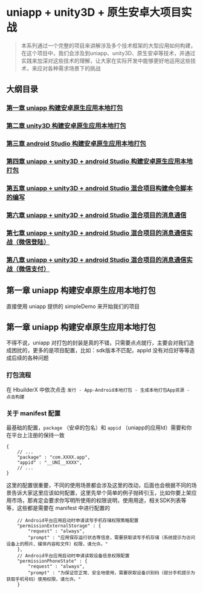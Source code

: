 # uniapp + unity3D + 原生安卓大项目实战

> 本系列通过一个完整的项目来讲解涉及多个技术框架的大型应用如何构建，在这个项目中，我们会涉及到uniapp、unity3D、原生安卓等技术，并通过实践来加深对这些技术的理解，让大家在实际开发中能够更好地运用这些技术，来应对各种需求场景下的挑战

## 大纲目录
### [第一章 uniapp 构建安卓原生应用本地打包](./part1.md)

### [第二章 unity3D 构建安卓原生应用本地打包](./part2.md)

### [第三章 android Studio 构建安卓原生应用本地打包](./part3.md)

### [第四章 uniapp + unity3D + android Studio 构建安卓原生应用本地打包](./part4.md)

### [第五章 uniapp + unity3D + android Studio 混合项目构建命令脚本的编写](./part5.md)

### [第六章 uniapp + unity3D + android Studio 混合项目的消息通信](./part6.md)

### [第七章 uniapp + unity3D + android Studio 混合项目的消息通信实战（微信登陆）](./part7.md)

### [第八章 uniapp + unity3D + android Studio 混合项目的消息通信实战（微信支付）](./part7.md) 

## 第一章 uniapp 构建安卓原生应用本地打包



直接使用 uniapp 提供的 simpleDemo 来开始我们的项目





## 第一章 uniapp 构建安卓原生应用本地打包

不得不说，uniapp 对打包的封装是真的不错，只需要点点就行，主要会对我们造成困扰的，更多的是项目配置，比如：sdk版本不匹配，appId 没有对应好等等造成后续的各种问题

### 打包流程

在 HbuilderX 中依次点击 `发行 - App-Android本地打包 - 生成本地打包App资源 - 点击构建`

### 关于 manifest 配置

最基础的配置，`package` （安卓的包名）和 `appid` （uniapp的应用Id）需要和你在平台上注册的保持一致

```
{
    // ...
    "package" : "com.XXXX.app",
    "appid" : "__UNI__XXXX",
    // ...
}
```

这里的配置很重要，不同的使用场景都会涉及这里的改动，后面也会根据不同的场景告诉大家这里应该如何配置，这里先举个简单的例子抛砖引玉，比如你要上架应用市场，那肯定会要求你写明所使用的权限说明，使用用途，相关SDK列表等等，这些都是需要在 manifest 中进行配置的

```
    // Android平台应用启动时申请读写手机存储权限策略配置
    "permissionExternalStorage" : {
        "request" : "always",
        "prompt" : "应用保存运行状态等信息，需要获取读写手机存储（系统提示为访问设备上的照片、媒体内容和文件）权限，请允许。"
    },
    // Android平台应用启动时申请读取设备信息权限配置
    "permissionPhoneState" : {
        "request" : "always",
        "prompt" : "为保证您正常、安全地使用，需要获取设备识别码（部分手机提示为获取手机号码）使用权限，请允许。"
    }
```

